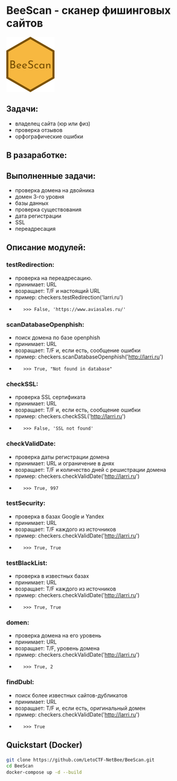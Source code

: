 # BeeScan - cканер фишинговых сайтов
![BeeScan logo](images/beescan.png)

## Задачи:
- владелец сайта (юр или физ)
- проверка отзывов
- орфографические ошибки

## В разаработке:


## Выполненные задачи:
- проверка домена на двойника
- домен 3-го уровня
- базы данных
- проверка существования
- дата регистрации
- SSL
- переадресация

## Описание модулей:
### testRedirection:
- проверка на переадресацию. 
- принимает: URL 
- возращает: T/F и настоящий URL
- пример: checkers.testRedirection('larri.ru')
- 		 >>> False, 'https://www.aviasales.ru/' 

### scanDatabaseOpenphish:
- поиск домена по базе openphish
- принимает: URL 
- возращает: T/F и, если есть, сообщение ошибки
- пример: checkers.scanDatabaseOpenphish('http://larri.ru')
- 		 >>> True, "Not found in database"

### checkSSL:
- проверка SSL сертификата
- принимает: URL 
- возращает: T/F и, если есть, сообщение ошибки
- пример: checkers.checkSSL('http://larri.ru')
- 		 >>> False, 'SSL not found'

### checkValidDate:
- проверка даты регистрации домена 
- принимает: URL и ограничение в днях
- возращает: T/F и количество дней с решистрации домена
- пример: checkers.checkValidDate('http://larri.ru')
- 		 >>> True, 997

### testSecurity:
- проверка в базах Google и Yandex
- принимает: URL
- возращает: T/F каждого из источников
- пример: checkers.checkValidDate('http://larri.ru')
- 		 >>> True, True

### testBlackList:
- проверка в известных базах
- принимает: URL
- возращает: T/F каждого из источников
- пример: checkers.checkValidDate('http://larri.ru')
- 		 >>> True, True

### domen:
- проверка домена на его уровень
- принимает: URL
- возращает: T/F, уровень домена
- пример: checkers.checkValidDate('http://larri.ru')
- 		 >>> True, 2

### findDubl:
- поиск более известных сайтов-дубликатов 
- принимает: URL
- возращает: T/F и, если есть, оригинальный домен
- пример: checkers.checkValidDate('http://larri.ru')
- 		 >>> True

## Quickstart (Docker)
```bash
git clone https://github.com/LetoCTF-NetBee/BeeScan.git
cd BeeScan
docker-compose up -d --build
```